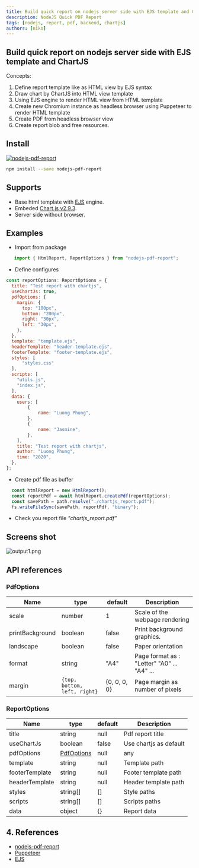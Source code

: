 ```yaml
---
title: Build quick report on nodejs server side with EJS template and ChartJS
description: NodeJS Quick PDF Report
tags: [nodejs, report, pdf, backend, chartjs]
authors: [niko]
---
```


## Build quick report on nodejs server side with EJS template and ChartJS

Concepts:

1. Define report template like as HTML view by EJS syntax
2. Draw chart by ChartJS into HTML view template
3. Using EJS engine to render HTML view from HTML template
4. Create new Chromium instance as headless browser using Puppeteer to render HTML template
5. Create PDF from headless browser view
6. Create report blob and free resources.

<!-- truncate -->

## Install

[![nodejs-pdf-report](https://nodei.co/npm/nodejs-pdf-report.png)](https://npmjs.org/package/nodejs-pdf-report)

```bash
npm install --save nodejs-pdf-report
```

## Supports

- Base html template with [EJS](https://github.com/mde/ejs) engine.
- Embeded [Chart.js v2.9.3](https://www.chartjs.org).
- Server side without browser.

## Examples

- Import from package

```javascript
   import { HtmlReport, ReportOptions } from "nodejs-pdf-report";
```

- Define configures

```javascript
const reportOptions: ReportOptions = {
  title: "Test report with chartjs",
  useChartJs: true,
  pdfOptions: {
    margin: {
      top: "100px",
      bottom: "200px",
      right: "30px",
      left: "30px",
    },
  },
  template: "template.ejs",
  headerTemplate: "header-template.ejs",
  footerTemplate: "footer-template.ejs",
  styles: [
      "styles.css"
  ],
  scripts: [
    "utils.js",
    "index.js",
  ],
  data: {
    users: [
        {
            name: "Luong Phung",
        },
        {
            name: "Jasmine",
        },
    ],
    title: "Test report with chartjs",
    author: "Luong Phung",
    time: "2020",
  },
};
```

- Create pdf file as buffer

```javascript
  const htmlReport = new HtmlReport();
  const reportPdf = await htmlReport.createPdf(reportOptions);
  const savePath = path.resolve("./chartjs_report.pdf");
  fs.writeFileSync(savePath, reportPdf, "binary");
```

- Check you report file _"chartjs_report.pdf"_

## Screens shot

![output1.png](https://raw.githubusercontent.com/krakenui/nodejs-pdf-report/master/screen-shots/output1.png)

## API references

### PdfOptions

| Name            | type                         | default      | Description                                 |
| --------------- | ---------------------------- | ------------ | ------------------------------------------- |
| scale           | number                       | 1            | Scale of the webpage rendering              |
| printBackground | boolean                      | false        | Print background graphics.                  |
| landscape       | boolean                      | false        | Paper orientation                           |
| format          | string                       | "A4"         | Page format as : "Letter" "A0" ... "A4" ... |
| margin          | `{top, bottom, left, right}` | {0, 0, 0, 0} | Page margin as number of pixels             |

### ReportOptions

| Name           | type                       | default | Description            |
| -------------- | -------------------------- | ------- | ---------------------- |
| title          | string                     | null    | Pdf report title       |
| useChartJs     | boolean                    | false   | Use chartjs as default |
| pdfOptions     | [PdfOptions](/#PdfOptions) | null    | any                    |
| template       | string                     | null    | Template path          |
| footerTemplate | string                     | null    | Footer template path   |
| headerTemplate | string                     | null    | Header template path   |
| styles         | string[]                   | []      | Style paths            |
| scripts        | string[]                   | []      | Scripts paths          |
| data           | object                     | {}      | Report data            |

## 4. References

- [nodejs-pdf-report](https://github.com/krakenui/nodejs-pdf-report)
- [Puppeteer](https://github.com/puppeteer/puppeteer)
- [EJS](https://ejs.co/)

